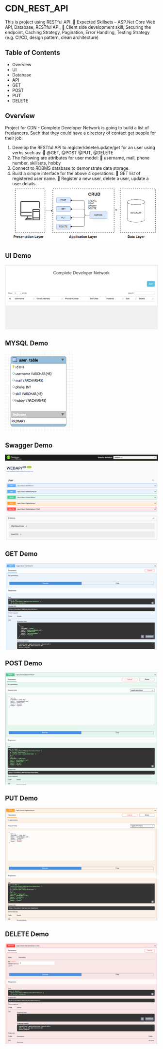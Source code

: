 # CDN_REST_API
This is project using RESTful API.
 Expected Skillsets – ASP.Net Core Web API, Database, RESTful API,
 Client side development skill, Securing the endpoint, Caching Strategy, Pagination, Error
Handling, Testing Strategy (e.g. CI/CD, design pattern, clean architecture)
## Table of Contents
+ Overview
+ UI
+ Database
+ API
+ GET
+ POST
+ PUT
+ DELETE

## Overview
Project for CDN - Complete Developer Network is going to build a list of freelancers.
Such that they could have a directory of contact get people for their job.
1. Develop the RESTful API to register/delete/update/get for an user using verbs such as:
 @GET, @POST @PUT, @DELETE
2. The following are attributes for user model:
 username, mail, phone number, skillsets, hobby
3. Connect to RDBMS database to demonstrate data storage.
4. Build a simple interface for the above 4 operations:
 GET list of registered user name.
 Register a new user, delete a user, update a user details.
![alt text](img/overview.PNG)

## UI Demo
![alt text](img/ui.PNG)
## MYSQL Demo
![alt text](img/database.png)
## Swagger Demo
![alt text](img/swagger.png)
## GET Demo
![alt text](img/test.PNG)
## POST Demo
![alt text](img/test2.PNG)
## PUT Demo
![alt text](img/test3.PNG)
## DELETE Demo
![alt text](img/test4.PNG)

